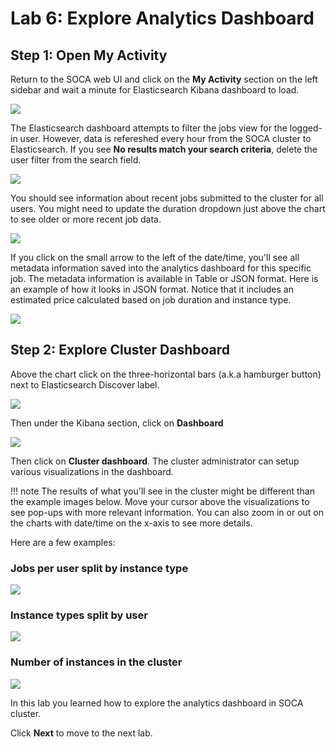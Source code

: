# Lab 6: Explore Analytics Dashboard

## Step 1: Open My Activity

Return to the SOCA web UI and click on the **My Activity** section on the left sidebar and wait a minute for Elasticsearch Kibana dashboard to load.

![](../imgs/my-activity.png)

The Elasticsearch dashboard attempts to filter the jobs view for the logged-in user. However, data is refereshed every hour from the SOCA cluster to Elasticsearch. If you see **No results match your search criteria**, delete the user filter from the search field.

![](../imgs/my-activity-remove-user.png)


You should see information about recent jobs submitted to the cluster for all users. You might need to update the duration dropdown just above the chart to see older or more recent job data.

![](../imgs/analytics-jobs.png)


If you click on the small arrow to the left of the date/time, you'll see all metadata information saved into the analytics dashboard for this specific job. The metadata information is available in Table or JSON format. Here is an example of how it looks in JSON format. Notice that it includes an estimated price calculated based on job duration and instance type.

![](../../../imgs/kibana-7.png)


## Step 2: Explore Cluster Dashboard

Above the chart click on the three-horizontal bars (a.k.a hamburger button) next to Elasticsearch Discover label.

![](../imgs/analytics-menu.png)

Then under the Kibana section, click on **Dashboard**

![](../imgs/analytics-kibana-menu.png)

Then click on **Cluster dashboard**. The cluster administrator can setup various visualizations in the dashboard.  

!!! note
    The results of what you'll see in the cluster might be different than the example images below. Move your cursor above the visualizations to see pop-ups with more relevant information. You can also zoom in or out on the charts with date/time on the x-axis to see more details.

Here are a few examples:

### Jobs per user split by instance type

![](../../../imgs/dashboard-9.png)  
    

### Instance types split by user

![](../../../imgs/dashboard-5.png)

### Number of instances in the cluster


![](../../../imgs/dashboard-7.png)


In this lab you learned how to explore the analytics dashboard in SOCA cluster.

Click **Next** to move to the next lab.
